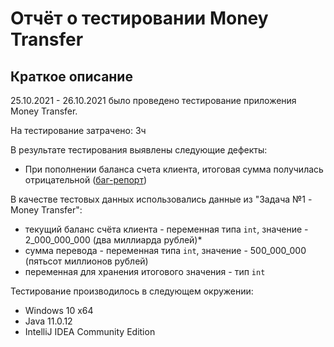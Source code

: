 # Отчёт о тестировании Money Transfer

## Краткое описание

25.10.2021 - 26.10.2021 было проведено тестирование приложения Money Transfer.

На тестирование затрачено: 3ч

В результате тестирования выявлены следующие дефекты:
* При пополнении баланса счета клиента, итоговая сумма получилась отрицательной ([баг-репорт](https://github.com/Vinni-Minigun/java-homework1.1/issues/1#issue-1038753904))

В качестве тестовых данных использовались данные из "Задача №1 - Money Transfer":
* текущий баланс счёта клиента - переменная типа `int`, значение - 2_000_000_000 (два миллиарда рублей)*
* сумма перевода - переменная типа `int`, значение - 500_000_000 (пятьсот миллионов рублей)
* переменная для хранения итогового значения - тип `int`


Тестирование производилось в следующем окружении:
* Windows 10 x64
* Java 11.0.12
* IntelliJ IDEA Community Edition
